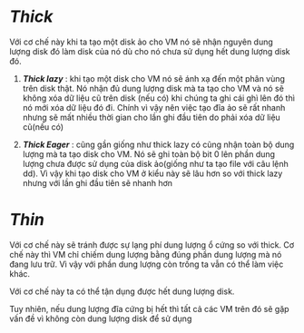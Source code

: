 # ***Thick***
Với cơ chế này khi ta tạo một disk ảo cho VM nó sẽ nhận nguyên dung lượng disk đó làm disk của nó dù cho nó chưa sử dụng hết dung lượng disk đó.
1. ***Thick lazy*** : khi tạo một disk cho VM nó sẽ ánh xạ đến một phân vùng trên disk thật. Nó nhận đủ dung lượng disk mà ta tạo cho VM và nó sẽ không xóa dữ liệu cũ trên disk (nếu có) khi chúng ta ghi cái ghì lên đó thì nó mới xóa dữ liệu đó đi. Chính vì vậy nên việc tạo đĩa ảo sẽ rất nhanh nhưng sẽ mất nhiều thời gian cho lần ghi đầu tiên do phải xóa dữ liệu cũ(nếu có)

2. ***Thick Eager*** : cũng gần giống như thick lazy có cũng nhận toàn bộ dung lượng mà ta tạo disk cho VM. Nó sẽ ghi toàn bộ bit 0 lên phần dung lượng chưa được sử dụng của disk ảo(giống như ta tạo file với câu lệnh dd). Vì vậy khi tạo disk cho VM ở kiểu này sẽ lâu hơn so với thick lazy nhưng với lần ghi đầu tiên sẽ nhanh hơn

# ***Thin***
Với cơ chế này sẽ tránh được sự lạng phí dung lượng ổ cứng so với thick. Cơ chế này thì VM chỉ chiếm dung lượng bằng đúng phần dung lượng mà nó đang lưu trữ. Vì vậy với phần dung lượng còn trống ta vẫn có thể làm việc khác.

Với cơ chế này ta có thể tận dụng được hết dung lượng disk.

Tuy nhiên, nếu dung lượng đĩa cứng bị hết thì tất cả các VM trên đó sẽ gặp vấn đề vì không còn dung lượng disk để sử dụng